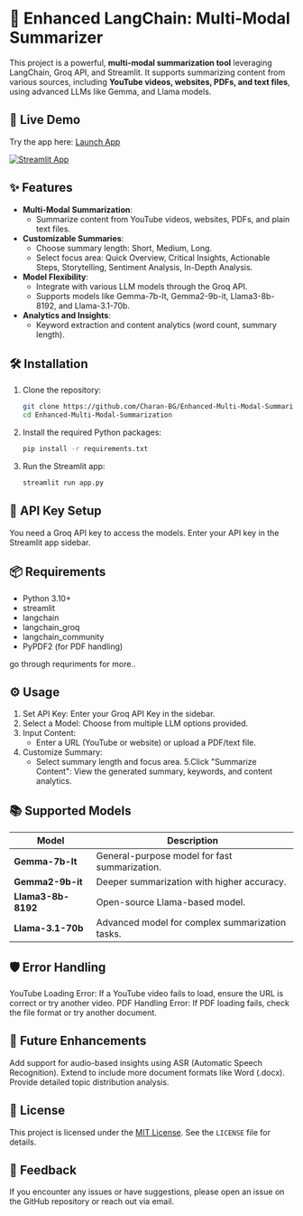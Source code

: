 # 🦜 Enhanced LangChain: Multi-Modal Summarizer

This project is a powerful, **multi-modal summarization tool** leveraging LangChain, Groq API, and Streamlit. It supports summarizing content from various sources, including **YouTube videos, websites, PDFs, and text files**, using advanced LLMs like Gemma, and Llama models.

## 🚀 Live Demo

Try the app here: [Launch App](https://your-deployment-url.com)

[![Streamlit App](https://static.streamlit.io/badges/streamlit_badge_black_white.svg)](https://your-deployment-url.com)

## ✨ Features

- **Multi-Modal Summarization**:
  - Summarize content from YouTube videos, websites, PDFs, and plain text files.
- **Customizable Summaries**:
  - Choose summary length: Short, Medium, Long.
  - Select focus area: Quick Overview, Critical Insights, Actionable Steps, Storytelling, Sentiment Analysis, In-Depth Analysis.
- **Model Flexibility**:
  - Integrate with various LLM models through the Groq API.
  - Supports models like Gemma-7b-It, Gemma2-9b-it, Llama3-8b-8192, and Llama-3.1-70b.
- **Analytics and Insights**:
  - Keyword extraction and content analytics (word count, summary length).


## 🛠️ Installation

1. Clone the repository:
   ```bash
   git clone https://github.com/Charan-BG/Enhanced-Multi-Modal-Summarization.git
   cd Enhanced-Multi-Modal-Summarization
   
2. Install the required Python packages:
   ```bash
   pip install -r requirements.txt 
   
3. Run the Streamlit app:
   ```bash
   streamlit run app.py


## 🔑 API Key Setup

You need a Groq API key to access the models. Enter your API key in the Streamlit app sidebar.


## 📦 Requirements

- Python 3.10+
- streamlit
- langchain
- langchain_groq
- langchain_community
- PyPDF2 (for PDF handling)

go through requriments for more..

## ⚙️ Usage

1. Set API Key: Enter your Groq API Key in the sidebar.
2. Select a Model: Choose from multiple LLM options provided.
3. Input Content:
   - Enter a URL (YouTube or website) or upload a PDF/text file.
4. Customize Summary:
   - Select summary length and focus area.
5.Click "Summarize Content": View the generated summary, keywords, and content analytics.


## 📚 Supported Models

| Model             | Description                                      |
|-------------------|--------------------------------------------------|
| **Gemma-7b-It**   | General-purpose model for fast summarization.    |
| **Gemma2-9b-it**  | Deeper summarization with higher accuracy.       |
| **Llama3-8b-8192**| Open-source Llama-based model.                   |
| **Llama-3.1-70b** | Advanced model for complex summarization tasks.  |


## 🛡️ Error Handling

YouTube Loading Error: If a YouTube video fails to load, ensure the URL is correct or try another video.
PDF Handling Error: If PDF loading fails, check the file format or try another document.


## 🤖 Future Enhancements

Add support for audio-based insights using ASR (Automatic Speech Recognition).
Extend to include more document formats like Word (.docx).
Provide detailed topic distribution analysis.


## 📝 License

This project is licensed under the [MIT License](LICENSE). See the `LICENSE` file for details.


## 💬 Feedback

If you encounter any issues or have suggestions, please open an issue on the GitHub repository or reach out via email.



